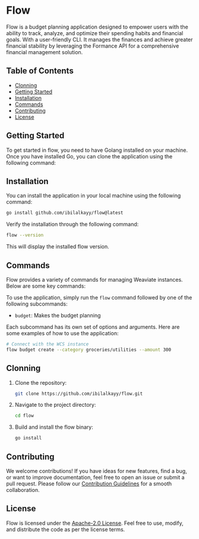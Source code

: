 # Flow

Flow is a budget planning application designed to empower users with the ability to track,  analyze, and optimize their spending habits and financial goals. With a user-friendly CLI. It manages the finances and achieve greater financial stability  by leveraging the Formance API for a comprehensive financial management solution.

## Table of Contents

- [Clonning](#clonning)
- [Getting Started](#getting-started)
- [Installation](#installation)
- [Commands](#commands)
- [Contributing](#contributing)
- [License](#license)

## Getting Started

To get started in flow, you need to have Golang installed on your machine. Once you have installed Go, you can clone the application using the following command:

## Installation

You can install the application in your local machine using the following command:

  ```bash
  go install github.com/ibilalkayy/flow@latest
  ```

Verify the installation through the following command:

```bash
flow --version
```

This will display the installed flow version.

## Commands

Flow provides a variety of commands for managing Weaviate instances. Below are some key commands:

To use the application, simply run the `flow` command followed by one of the following subcommands:

- `budget`: Makes the budget planning

Each subcommand has its own set of options and arguments. Here are some examples of how to use the application:

```bash
# Connect with the WCS instance
flow budget create --category groceries/utilities --amount 300
```

## Clonning

1. Clone the repository:

    ```bash
    git clone https://github.com/ibilalkayy/flow.git
    ```

2. Navigate to the project directory:

    ```bash
    cd flow
    ```

3. Build and install the flow binary:

    ```bash
    go install
    ```

## Contributing

We welcome contributions! If you have ideas for new features, find a bug, or want to improve documentation, feel free to open an issue or submit a pull request. Please follow our [Contribution Guidelines](CONTRIBUTING.md) for a smooth collaboration.

## License

Flow is licensed under the [Apache-2.0 License](LICENSE). Feel free to use, modify, and distribute the code as per the license terms.